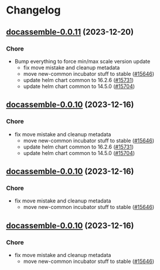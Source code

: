 # Changelog



## [docassemble-0.0.11](https://github.com/truecharts/charts/compare/docassemble-0.0.9...docassemble-0.0.11) (2023-12-20)

### Chore

- Bump everything to force min/max scale version update
  - fix move mistake and cleanup metadata
  - move new-common incubator stuff to stable ([#15646](https://github.com/truecharts/charts/issues/15646))
  - update helm chart common to 16.2.6 ([#15731](https://github.com/truecharts/charts/issues/15731))
  - update helm chart common to 14.5.0 ([#15704](https://github.com/truecharts/charts/issues/15704))
  
  


## [docassemble-0.0.10](https://github.com/truecharts/charts/compare/docassemble-0.0.9...docassemble-0.0.10) (2023-12-16)

### Chore

- fix move mistake and cleanup metadata
  - move new-common incubator stuff to stable ([#15646](https://github.com/truecharts/charts/issues/15646))
  - update helm chart common to 16.2.6 ([#15731](https://github.com/truecharts/charts/issues/15731))
  - update helm chart common to 14.5.0 ([#15704](https://github.com/truecharts/charts/issues/15704))
  
  


## [docassemble-0.0.10](https://github.com/truecharts/charts/compare/docassemble-0.0.9...docassemble-0.0.10) (2023-12-16)

### Chore

- fix move mistake and cleanup metadata
  - move new-common incubator stuff to stable ([#15646](https://github.com/truecharts/charts/issues/15646))
  
  


## [docassemble-0.0.10](https://github.com/truecharts/charts/compare/docassemble-0.0.9...docassemble-0.0.10) (2023-12-16)

### Chore

- fix move mistake and cleanup metadata
  - move new-common incubator stuff to stable ([#15646](https://github.com/truecharts/charts/issues/15646))
  
  